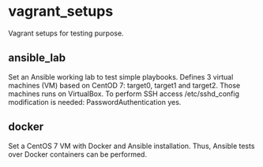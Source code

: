# vagrant_setups

Vagrant setups for testing purpose.

## ansible_lab

Set an Ansible working lab to test simple playbooks. Defines 3 virtual machines (VM) based on CentOD 7: target0, target1 and target2.
Those machines runs on VirtualBox. To perform SSH access /etc/sshd_config modification is needed: PasswordAuthentication yes.

## docker

Set a CentOS 7 VM with Docker and Ansible installation. Thus, Ansible tests over Docker containers can be performed.
